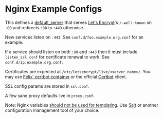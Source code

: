 # Nginx Example Configs

This defines a [default_server](http://nginx.org/en/docs/http/server_names.html)
that serves [Let's Encrypt](https://letsencrypt.org/)'s `/.well-known` on `:80`
and redirects `:80` to `:443` otherwise.

New services listen on `:443`. See `conf.d/foo.example.org.conf` for an example.

If a service should listen on both `:80` and `:443` then it must include
`listen_ssl.conf` for certificate renewal to work. See
`conf.d/ip.example.org.conf`.

Certificates are expected at `/etc/letsencrypt/live/<server_name>/`. You may
use [Felix' certbot container](https://hub.docker.com/r/felix/certbot/) or
the official [Certbot](https://certbot.eff.org/) client.

SSL config params are stored in `ssl.conf`.

A few sane proxy defaults live in `proxy.conf`.

Note: Nginx variables [should not be used for templating](http://nginx.org/en/docs/faq/variables_in_config.html).
Use [Salt](https://docs.saltstack.com/en/latest/) or another configuration
management tool of your choice.
